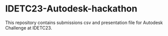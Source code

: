 # IDETC23-Autodesk-hackathon
This repository contains submissions csv and presentation file for Autodesk Challenge at IDETC23.
